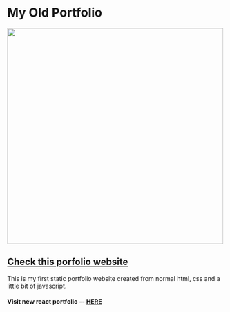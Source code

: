 # My Old Portfolio

<img width='500px' src='https://github.com/ParallelXL/old-portfolio/assets/134038947/f89099f9-ed7a-49a9-861b-274f7945c9f0' />

<h2><a href='https://ayannagori-oldfolio.vercel.app' target="_blank">Check this porfolio website</a></h2>

This is my first static portfolio website created from normal html, css and a little bit of javascript. 

<h4>Visit new react portfolio -- <a href='https://ayannagori.vercel.app/' target="_blank">HERE</a></h4>
